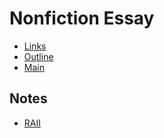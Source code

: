 # Nonfiction Essay

- [Links](links.md)
- [Outline](outline.md)
- [Main](main.tex)

## Notes

- [RAII](raii.md)

